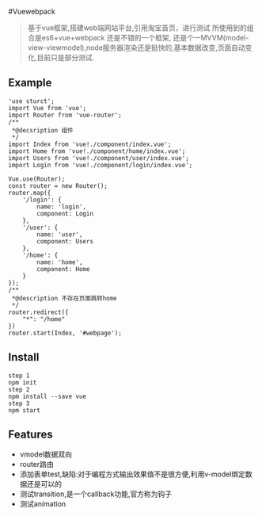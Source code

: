#Vuewebpack
> 基于vue框架,搭建web端网站平台,引用淘宝首页，进行测试
> 所使用到的组合是es6+vue+webpack
> 还是不错的一个框架, 还是个一MVVM(model-view-viewmodel),node服务器渲染还是挺快的,基本数据改变,页面自动变化,目前只是部分测试.

## Example

```
'use sturct';
import Vue from 'vue';
import Router from 'vue-router';
/**
 *@decsription 组件
 */
import Index from 'vue!./component/index.vue';
import Home from 'vue!./component/home/index.vue';
import Users from 'vue!./component/user/index.vue';
import Login from 'vue!./component/login/index.vue';

Vue.use(Router);
const router = new Router();
router.map({
    '/login': {
        name: 'login',
        component: Login
    },
    '/user': {
        name: 'user',
        component: Users
    },
    '/home': {
        name: 'home',
        component: Home
    }
});
/**
 *@description 不存在页面跳转home
 */
router.redirect({
    "*": "/home"
})
router.start(Index, '#webpage');
```


## Install
```
step 1
npm init
step 2
npm install --save vue
step 3
npm start
```

## Features
- vmodel数据双向
- router路由
- 添加表单test,缺陷:对于编程方式输出效果值不是很方便,利用v-model绑定数据还是可以的
- 测试transition,是一个callback功能,官方称为钩子
- 测试animation


